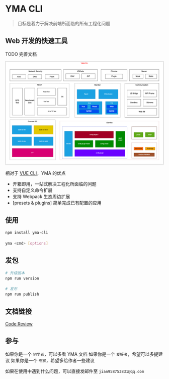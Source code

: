 # YMA CLI

> 目标是着力于解决前端所面临的所有工程化问题

## Web 开发的快速工具

TODO 完善文档

![image](./doc/all.dio.png)

相对于 [VUE CLI](https://cli.vuejs.org/zh/)，YMA 的优点

-   开箱即用，一站式解决工程化所面临的问题
-   支持自定义命令扩展
-   支持 Webpack 生态周边扩展
-   [presets & plugins] 简单完成已有配置的应用

## 使用

```sh
npm install yma-cli

yma <cmd> [options]
```

## 发包

```sh
# 升级版本
npm run version

# 发布
npm run publish
```

## 文档链接

[Code Review](./doc/code-review.md)

## 参与

如果你是一个 `初学者`，可以多看 YMA 文档
如果你是一个 `爱好者`，希望可以多提建议
如果你是一个 `专家`，希望多给作者一些建议

如果在使用中遇到什么问题，可以直接发邮件至 `jian958753831@qq.com`
